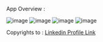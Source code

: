 App Overview : 

![image](https://github.com/vikash-parashar/go-bank-sample/assets/107587649/7eac4ede-6b80-4647-83d3-aad3468d2627)
![image](https://github.com/vikash-parashar/go-bank-sample/assets/107587649/2b3bf0cb-786f-461d-9d01-6ac5df90dd41)
![image](https://github.com/vikash-parashar/go-bank-sample/assets/107587649/61f94935-7a4a-41ba-a720-7fbaf844d0ab)
![image](https://github.com/vikash-parashar/go-bank-sample/assets/107587649/e05bb75c-4982-48c1-9ded-5f4df024189d)

Copyrights to  :
[Linkedin Profile Link](https://www.linkedin.com/in/vikash-parashar-3152471ba/)

